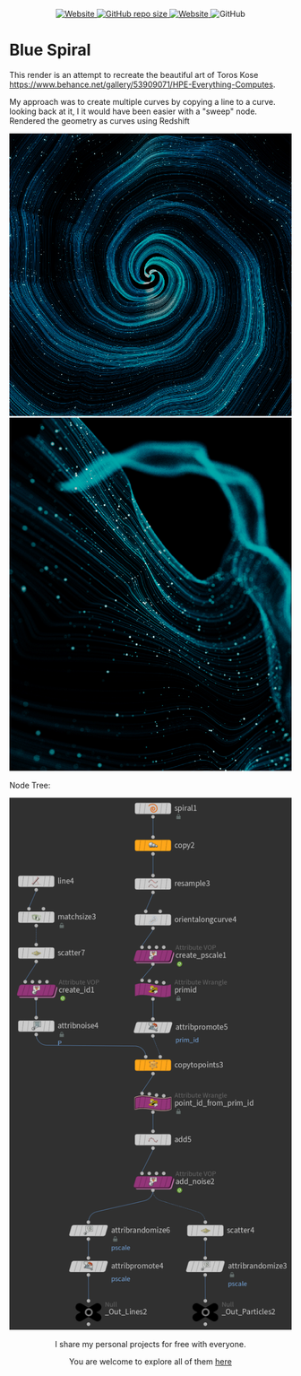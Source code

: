 <p align="center">
   <a href="https://github.com/nitzan-treg/community_projects/">
    <img alt="Website" src="https://img.shields.io/website?label=main%20project&up_message=Community%20Projects&url=https%3A%2F%2Fgithub.com%2Fnitzan-treg%2Fcommunity_projects">
  </a>
  <a href="https://github.com/nitzan-treg/community_projects/">
    <img alt="GitHub repo size" src="https://img.shields.io/github/repo-size/nitzan-treg/2021_10_05_Blue_Spiral">
  </a>
  <a href="https://www.nitzan-tregerman.com/">
    <img alt="Website" src="https://img.shields.io/website?up_message=nitzan-tregerman.com&url=https%3A%2F%2Fwww.nitzan-tregerman.com%2F">
  </a>
  <img alt="GitHub" src="https://img.shields.io/github/license/nitzan-treg/2021_10_05_Blue_Spiral">
</p>

<!---------------------------------------------------------------------------------------------------------------------->

#  Blue Spiral
This render is an attempt to recreate the beautiful art of Toros Kose https://www.behance.net/gallery/53909071/HPE-Everything-Computes.

My approach was to create multiple curves by copying a line to a curve. looking back at it, I it would have been easier with a "sweep" node.
Rendered the geometry as curves using Redshift

<img src="Images/2021_10_05 Blue_Spiral.jpg" width = 1024 >
<img src="Images/2021_10_05 Blue_Wires.jpg" width = 1024 >


Node Tree:

<img src="Images/Node Tree.png">

<!---------------------------------------------------------------------------------------------------------------------->

<p align="center">
   I share my personal projects for free with everyone.
</p> 

<p align="center">
   You are welcome to explore all of them
   <a href="https://github.com/nitzan-treg/community_projects/">
      here
   </a>
</p> 
   
